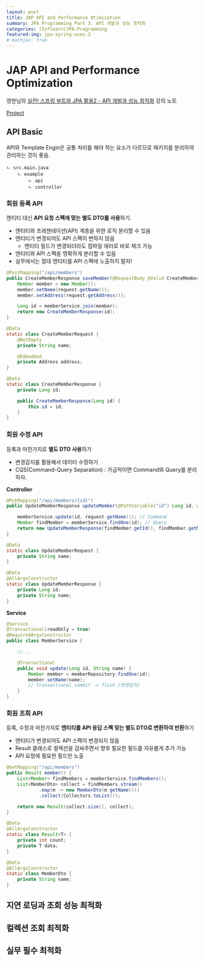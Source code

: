 ```yaml
---
layout: post
title: JAP API and Performance Otimization
summary: JPA Programming Part 3. API 개발과 성능 최적화
categories: (Inflearn)JPA-Programming
featured-img: jpa-spring-uses-2
# mathjax: true
---
```


# JAP API and Performance Optimization

영한님의 [실전! 스프링 부트와 JPA 활용2 - API 개발과 성능 최적화](https://www.inflearn.com/course/%EC%8A%A4%ED%94%84%EB%A7%81%EB%B6%80%ED%8A%B8-JPA-API%EA%B0%9C%EB%B0%9C-%EC%84%B1%EB%8A%A5%EC%B5%9C%EC%A0%81%ED%99%94/dashboard) 강의 노트

[Project](https://github.com/jihunparkme/inflearn-spring-jpa-roadmap/tree/main/jpa-web-jpashop)

## API Basic

API와 Template Engin은 공통 처리를 해야 하는 요소가 다르므로 패키지를 분리하여 관리하는 것이 좋음.

```text
ㄴ src.main.java
    ㄴ example
        ㄴ api
        ㄴ controller
```

### 회원 등록 API

엔티티 대신 **API 요청 스펙에 맞는 별도 DTO를 사용**하기.

- 엔티티와 프레젠테이션(API) 계층을 위한 로직 분리할 수 있음
- 엔티티가 변경되어도 API 스펙이 변하지 않음
  - 엔티티 필드가 변경되더라도 컴파일 에러로 바로 체크 가능
- 엔티티와 API 스펙을 명확하게 분리할 수 있음
- 실무에서는 절대 엔티티를 API 스펙에 노출하지 말자!

```java
@PostMapping("/api/members")
public CreateMemberResponse saveMember(@RequestBody @Valid CreateMemberRequest request) {
    Member member = new Member();
    member.setName(request.getName());
    member.setAddress(request.getAddress());

    Long id = memberService.join(member);
    return new CreateMemberResponse(id);
}

@Data
static class CreateMemberRequest {
    @NotEmpty
    private String name;

    @Embedded
    private Address address;
}

@Data
static class CreateMemberResponse {
    private Long id;

    public CreateMemberResponse(Long id) {
        this.id = id;
    }
}
```

### 회원 수정 API

등록과 마찬가지로 **별도 DTO 사용**하기

- 변경감지를 활용해서 데이터 수정하기
- CQS(Command-Query Separation) : 가급적이면 Command와 Query를 분리하자.

**Controller**

```java
@PutMapping("/api/members/{id}")
public UpdateMemberResponse updateMember(@PathVariable("id") Long id, @RequestBody @Valid UpdateMemberRequest request) {

    memberService.update(id, request.getName()); // Command
    Member findMember = memberService.findOne(id); // Query
    return new UpdateMemberResponse(findMember.getId(), findMember.getName());
}

@Data
static class UpdateMemberRequest {
    private String name;
}

@Data
@AllArgsConstructor
static class UpdateMemberResponse {
    private Long id;
    private String name;
}
```
**Service**

```java
@Service
@Transactional(readOnly = true)
@RequiredArgsConstructor
public class MemberService {

    //...

    @Transactional
    public void update(Long id, String name) {
        Member member = memberRepository.findOne(id);
        member.setName(name);
        // Transactional commit -> flush (변경감지)
    }
}
```

### 회원 조회 API

등록, 수정과 마찬가지로 **엔티티를 API 응답 스펙 맞는 별도 DTO로 변환하여 반환**하기

- 엔티티가 변경되어도 API 스펙이 변경되지 않음
- Result 클래스로 컬렉션을 감싸주면서 향후 필요한 필드를 자유롭게 추가 가능
- API 요청에 필요한 필드만 노출

```java
@GetMapping("/api/members")
public Result member() {
    List<Member> findMembers = memberService.findMembers();
    List<MemberDto> collect = findMembers.stream()
            .map(m -> new MemberDto(m.getName()))
            .collect(Collectors.toList());

    return new Result(collect.size(), collect);
}

@Data
@AllArgsConstructor
static class Result<T> {
    private int count;
    private T data;
}

@Data
@AllArgsConstructor
static class MemberDto {
    private String name;
}
```

## 지연 로딩과 조회 성능 최적화

## 컬렉션 조회 최적화

## 실무 필수 최적화